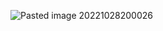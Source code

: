 ![Pasted image 20221028200026](https://cdn.jsdelivr.net/gh/yzngo/ImageHosting/img/202302052040765.png)
